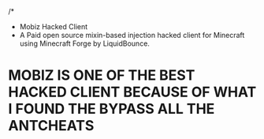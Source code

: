 /*
 * Mobiz Hacked Client
 * A Paid open source mixin-based injection hacked client for Minecraft using Minecraft Forge by LiquidBounce.

 # MOBIZ IS ONE OF THE BEST HACKED CLIENT BECAUSE OF WHAT I FOUND THE BYPASS ALL THE ANTCHEATS

